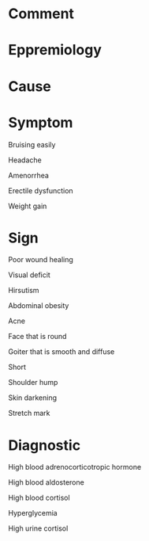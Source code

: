 # Comment

# Eppremiology

# Cause

# Symptom

Bruising easily

Headache

Amenorrhea

Erectile dysfunction

Weight gain

# Sign

Poor wound healing

Visual deficit

Hirsutism

Abdominal obesity

Acne

Face that is round

Goiter that is smooth and diffuse

Short

Shoulder hump

Skin darkening

Stretch mark

# Diagnostic

High blood adrenocorticotropic hormone

High blood aldosterone

High blood cortisol

Hyperglycemia

High urine cortisol
